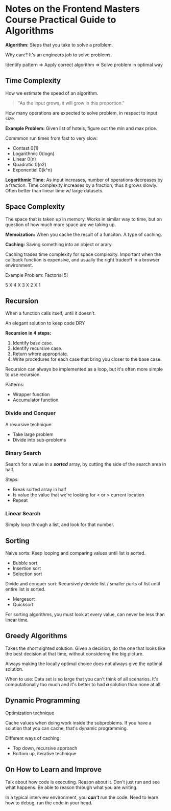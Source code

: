 # Notes on the Frontend Masters Course Practical Guide to Algorithms

**Algorithm:** Steps that you take to solve a prolblem.

Why care? It's an engineers job to solve problems.

Identify pattern => Apply correct algorithm => Solve problem in optimal way

## Time Complexity

How we estimate the speed of an algorithm.

> "As the input grows, it will grow in this proportion."

How many operations are expected to solve problem, in respect to input size.

**Example Problem:** Given list of hotels, figure out the min and max price.

Commmon run times from fast to very slow:

- Contast 0(1)
- Logarithmic 0(logn)
- Linear 0(n)
- Quadratic 0(n2)
- Exponential 0(k^n)

**Logarithmic Time:** As input increases, number of operations decreases by a fraction. Time complexity increases by a fraction, thus it grows slowly. Often better than linear time w/ large datasets.

## Space Complexity

The space that is taken up in memory. Works in similar way to time, but on question of how much more space are we taking up.

**Memoization:** When you cache the result of a funciton. A type of caching.

**Caching:** Saving something into an object or arary.

Caching trades time complexity for space complexity. Important when the callback function is expensive, and usually the right tradeoff in a browser environment.

Example Problem: Factorial 5!

5 X 4 X 3 X 2 X 1

## Recursion

When a function calls itself, until it doesn't.

An elegant solution to keep code DRY

**Recursion in 4 steps:**

1. Identify base case.
2. Identify recursive case.
3. Return where appropriate.
4. Write procedures for each case that bring you closer to the base case.

Recursion can always be implemented as a loop, but it's often more simple to use recursion.

Patterns:

- Wrapper function
- Accumulator function

### Divide and Conquer

A resursive technique:

- Take large problem
- Divide into sub-problems

### Binary Search

Search for a value in a **_sorted_** array, by cutting the side of the search area in half.

Steps:

- Break sorted array in half
- Is value the value that we're looking for < or > current location
- Repeat

### Linear Search

Simply loop through a list, and look for that number.

## Sorting

Naive sorts: Keep looping and comparing values until list is sorted.

- Bubble sort
- Insertion sort
- Selection sort

Divide and conquer sort: Recursively devide list / smaller parts of list until entire list is sorted.

- Mergesort
- Quicksort

For sorting algorithms, you must look at every value, can never be less than linear time.

## Greedy Algorithms

Takes the short sighted solution. Given a decision, do the one that looks like the best decision at that time, without considering the big picture.

Always making the locally optimal choice does not always give the optimal solution.

When to use: Data set is so large that you can't think of all scenarios. It's computationally too much and it's better to had **_a_** solution than none at all.

## Dynamic Programming

Optimization technique

Cache values when doing work inside the subproblems. If you have a solution that you can cache, that's dynamic programming.

Different ways of caching:

- Top down, recursive approach
- Bottom up, iterative technique

## On How to Learn and Improve

Talk about how code is executing. Reason about it. Don't just run and see what happens. Be able to reason through what you are writing.

In a typical interview environment, you **_can't_** run the code. Need to learn how to debug, run the code in your head.
